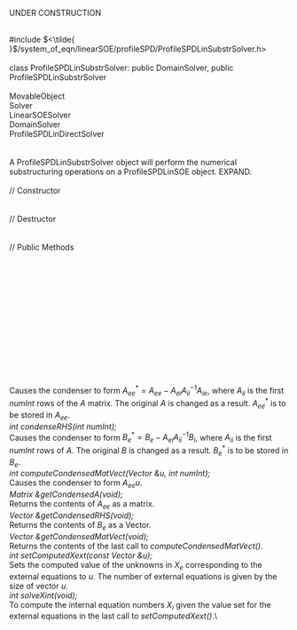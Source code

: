 UNDER CONSTRUCTION

\
\#include $<\tilde{
}$/system_of_eqn/linearSOE/profileSPD/ProfileSPDLinSubstrSolver.h$>$\
\
class ProfileSPDLinSubstrSolver: public DomainSolver, public
ProfileSPDLinSubstrSolver\
\
MovableObject\
Solver\
LinearSOESolver\
DomainSolver\
ProfileSPDLinDirectSolver\
\
\
A ProfileSPDLinSubstrSolver object will perform the numerical
substructuring operations on a ProfileSPDLinSOE object. EXPAND.\
\
// Constructor\
\
\
// Destructor\
\
\
// Public Methods\
\
\
\
\
\
\
\
\
\
\
\
\
\
\
Causes the condenser to form
$A_{ee}^* = A_{ee} -A_{ei} A_{ii}^{-1} A_{ie}$, where $A_{ii}$ is the
first *numInt* rows of the $A$ matrix. The original $A$ is changed as a
result. $A_{ee}^*$ is to be stored in $A_{ee}$.\
*int condenseRHS(int numInt);*\
Causes the condenser to form $B_e^* = B_e - A_{ei} A_{ii}^{-1} B_i$,
where $A_{ii}$ is the first *numInt* rows of $A$. The original $B$ is
changed as a result. $B_e^*$ is to be stored in $B_e$.\
*int computeCondensedMatVect(Vector &u, int numInt);*\
Causes the condenser to form $A_{ee} u$.\
*Matrix &getCondensedA(void);*\
Returns the contents of $A_{ee}$ as a matrix.\
*Vector &getCondensedRHS(void);*\
Returns the contents of $B_e$ as a Vector.\
*Vector &getCondensedMatVect(void);*\
Returns the contents of the last call to *computeCondensedMatVect()*.\
*int setComputedXext(const Vector &u);*\
Sets the computed value of the unknowns in $X_e$ corresponding to the
external equations to *u*. The number of external equations is given by
the size of vector $u$.\
*int solveXint(void);*\
To compute the internal equation numbers $X_i$ given the value set for
the external equations in the last call to *setComputedXext()*.\
